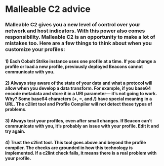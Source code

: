 # Malleable C2 advice

### Malleable C2 gives you a new level of control over your network and host indicators. With this power also comes responsibility. Malleable C2 is an opportunity to make a lot of mistakes too. Here are a few things to think about when you customize your profiles:

#### 1) Each Cobalt Strike instance uses one profile at a time. If you change a profile or load a new profile, previously deployed Beacons cannot communicate with you.

#### 2)  Always stay aware of the state of your data and what a protocol will allow when you develop a data transform. For example, if you base64 encode metadata and store it in a URI parameter— it’s not going to work. Why? Some base64 characters (+, =, and /) have special meaning in a URL. The c2lint tool and Profile Compiler will not detect these types of problems.

#### 3) Always test your profiles, even after small changes. If Beacon can’t communicate with you, it’s probably an issue with your profile. Edit it and try again.

#### 4) Trust the c2lint tool. This tool goes above and beyond the profile compiler. The checks are grounded in how this technology is implemented. If a c2lint check fails, it means there is a real problem with your profile.

